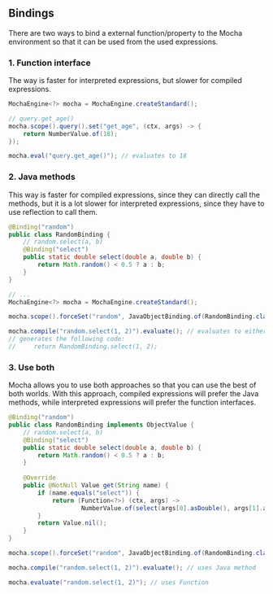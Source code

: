 ## Bindings

There are two ways to bind a external function/property to the Mocha environment so that
it can be used from the used expressions.

### 1. Function interface

The way is faster for interpreted expressions, but slower for compiled expressions.

<!--@formatter:off-->
```java
MochaEngine<?> mocha = MochaEngine.createStandard();

// query.get_age()
mocha.scope().query().set("get_age", (ctx, args) -> {
    return NumberValue.of(18);
});

mocha.eval("query.get_age()"); // evaluates to 18
```
<!--@formatter:on-->

### 2. Java methods

This way is faster for compiled expressions, since they can directly call the methods, but
it is a lot slower for interpreted expressions, since they have to use reflection to call
them.

<!--@formatter:off-->
```java
@Binding("random")
public class RandomBinding {
    // random.select(a, b)
    @Binding("select")
    public static double select(double a, double b) {
        return Math.random() < 0.5 ? a : b;
    }
}

// ...
MochaEngine<?> mocha = MochaEngine.createStandard();

mocha.scope().forceSet("random", JavaObjectBinding.of(RandomBinding.class, new RandomBinding()));

mocha.compile("random.select(1, 2)").evaluate(); // evaluates to either 1 or 2
// generates the following code:
//     return RandomBinding.select(1, 2);
```
<!--@formatter:on-->

### 3. Use both

Mocha allows you to use both approaches so that you can use the best of both worlds.
With this approach, compiled expressions will prefer the Java methods, while interpreted
expressions will prefer the function interfaces.

<!--@formatter:off-->
```java
@Binding("random")
public class RandomBinding implements ObjectValue {
    // random.select(a, b)
    @Binding("select")
    public static double select(double a, double b) {
        return Math.random() < 0.5 ? a : b;
    }
    
    @Override
    public @NotNull Value get(String name) {
        if (name.equals("select")) {
            return (Function<?>) (ctx, args) ->
                    NumberValue.of(select(args[0].asDouble(), args[1].asDouble()));
        }
        return Value.nil();
    }
}

mocha.scope().forceSet("random", JavaObjectBinding.of(RandomBinding.class, new RandomBinding()));

mocha.compile("random.select(1, 2)").evaluate(); // uses Java method

mocha.evaluate("random.select(1, 2)"); // uses Function
```
<!--@formatter:on-->